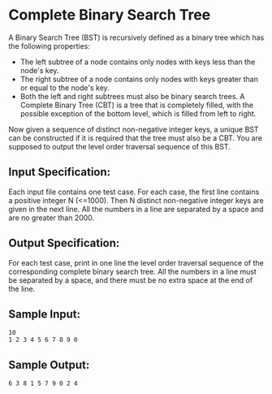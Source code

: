 # Complete Binary Search Tree
A Binary Search Tree (BST) is recursively defined as a binary tree which has the following properties:

+ The left subtree of a node contains only nodes with keys less than the node's key.
+ The right subtree of a node contains only nodes with keys greater than or equal to the node's key.
+ Both the left and right subtrees must also be binary search trees.
A Complete Binary Tree (CBT) is a tree that is completely filled, with the possible exception of the bottom level, which is filled from left to right.

Now given a sequence of distinct non-negative integer keys, a unique BST can be constructed if it is required that the tree must also be a CBT. You are supposed to output the level order traversal sequence of this BST.

## Input Specification:
Each input file contains one test case. For each case, the first line contains a positive integer N (<=1000). Then N distinct non-negative integer keys are given in the next line. All the numbers in a line are separated by a space and are no greater than 2000.

## Output Specification:
For each test case, print in one line the level order traversal sequence of the corresponding complete binary search tree. All the numbers in a line must be separated by a space, and there must be no extra space at the end of the line.

## Sample Input:
    10
    1 2 3 4 5 6 7 8 9 0
## Sample Output:
    6 3 8 1 5 7 9 0 2 4